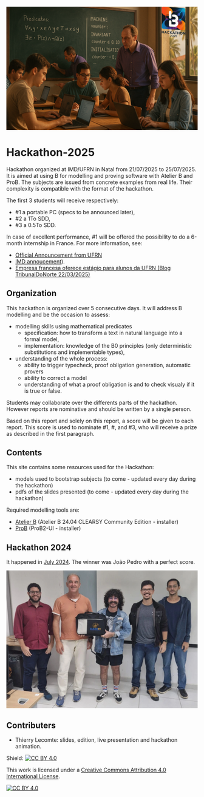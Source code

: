 ![](titire-officiel-hackathon-2025.png)
# Hackathon-2025
Hackathon organized at IMD/UFRN in Natal from 21/07/2025 to 25/07/2025.
It is aimed at using B for modelling and proving software with Atelier B and ProB.
The subjects are issued from concrete examples from real life. Their complexity is compatible with the format of the hackathon.

The first 3 students will receive respectively:
- #1 a portable PC (specs to be announced later),
- #2 a 1To SDD,
- #3 a 0.5To SDD. 

In case of excellent performance, #1 will be offered the possibility to do a 6-month internship in France.
For more information, see:
- [Official Announcement from UFRN](https://boletim.ufrn.br/publico/informativo/4724.pdf)
- [IMD annoucement](https://www.instagram.com/reel/DHMIOGQS8PE/?igsh=bm5ncTMwdm5zM2Vs)).
- [Empresa francesa oferece estágio para alunos da UFRN (Blog TribunalDoNorte 22/03/2025)](https://blog.tribunadonorte.com.br/territoriolivre/empresa-francesa-oferece-estagio-para-alunos-da-ufrn/)

## Organization
This hackathon is organized over 5 consecutive days.
It will address B modelling and be the occasion to assess:
- modelling skills using mathematical predicates
  - specification: how to transform a text in natural language into a formal model,
  - implementation: knowledge of the B0 principles (only deterministic substitutions and implementable types),
- understanding of the whole process:
  - ability to trigger typecheck, proof obligation generation, automatic provers
  - ability to correct a model
  - understanding of what a proof obligation is and to check visualy if it is true or false.

Students may collaborate over the differents parts of the hackathon. However reports are nominative and should be written by a single person.

Based on this report and solely on this report, a score will be given to each report. 
This score is used to nominate #1, #, and #3, who will receive a prize as described in the first paragraph. 

## Contents
This site contains some resources used for the Hackathon:
- models used to bootstrap subjects (to come - updated every day during the hackathon)
- pdfs of the slides presented (to come - updated every day during the hackathon)

Required modelling tools are:
- [Atelier B](https://www.atelierb.eu/en/atelier-b-support-maintenance/download-atelier-b/)  (Atelier B 24.04 CLEARSY Community Edition - installer)
- [ProB](https://prob.hhu.de/w/index.php?title=Download#ProB2-UI_(based_on_JavaFX)) (ProB2-UI - installer)

## Hackathon 2024

It happened in [July 2024](https://github.com/CLEARSY/hackathon-2024).
The winner was João Pedro with a perfect score.

![](winners-hackathon-2024.png)

## Contributers
- Thierry Lecomte: slides, edition, live presentation and hackathon animation.

Shield: [![CC BY 4.0][cc-by-shield]][cc-by]

This work is licensed under a
[Creative Commons Attribution 4.0 International License][cc-by].

[![CC BY 4.0][cc-by-image]][cc-by]

[cc-by]: http://creativecommons.org/licenses/by/4.0/
[cc-by-image]: https://i.creativecommons.org/l/by/4.0/88x31.png
[cc-by-shield]: https://img.shields.io/badge/License-CC%20BY%204.0-lightgrey.svg
